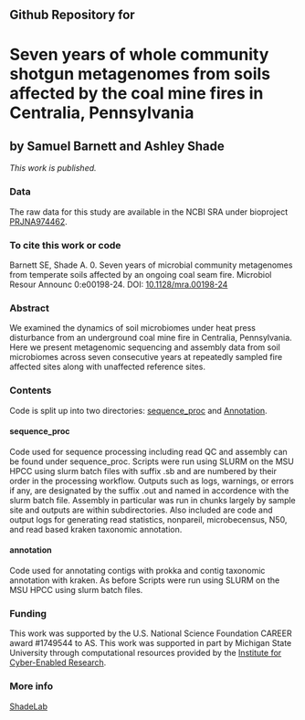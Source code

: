 ## Github Repository for
# Seven years of whole community shotgun metagenomes from soils affected by the coal mine fires in Centralia, Pennsylvania
## by Samuel Barnett and Ashley Shade
<i>This work is published.</i>

### Data
The raw data for this study are available in the NCBI SRA under bioproject [PRJNA974462](https://www.ncbi.nlm.nih.gov/bioproject/PRJNA974462).

### To cite this work or code
Barnett SE, Shade A. 0. Seven years of microbial community metagenomes from temperate soils affected by an ongoing coal seam fire. Microbiol Resour Announc 0:e00198-24. DOI: [10.1128/mra.00198-24](https://doi.org/10.1128/mra.00198-24)

### Abstract
We examined the dynamics of soil microbiomes under heat press disturbance from an underground coal mine fire in Centralia, Pennsylvania. Here we present metagenomic sequencing and assembly data from soil microbiomes across seven consecutive years at repeatedly sampled fire affected sites along with unaffected reference sites.

### Contents
Code is split up into two directories: [sequence_proc](https://github.com/ShadeLab/Centralia_7year_metagenome_processing_Barnett_2024/tree/main/sequence_proc) and [Annotation](https://github.com/ShadeLab/Centralia_7year_metagenome_processing_Barnett_2024/tree/main/annotation).

#### sequence_proc
Code used for sequence processing including read QC and assembly can be found under sequence_proc. Scripts were run using SLURM on the MSU HPCC using slurm batch files with suffix .sb and are numbered by their order in the processing workflow. Outputs such as logs, warnings, or errors if any, are designated by the suffix .out and named in accordence with the slurm batch file. Assembly in particular was run in chunks largely by sample site and outputs are within subdirectories. Also included are code and output logs for generating read statistics, nonpareil, microbecensus, N50, and read based kraken taxonomic annotation.

#### annotation
Code used for annotating contigs with prokka and contig taxonomic annotation with kraken. As before Scripts were run using SLURM on the MSU HPCC using slurm batch files.

### Funding
This work was supported by the U.S. National Science Foundation CAREER award #1749544 to AS. This work was supported in part by Michigan State University through computational resources provided by the [Institute for Cyber-Enabled Research](https://icer.msu.edu/).

### More info
[ShadeLab](http://ashley17061.wixsite.com/shadelab/home)

